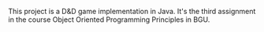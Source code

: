 This project is a D&D game implementation in Java. It's the third assignment in the course Object Oriented Programming Principles in BGU.
